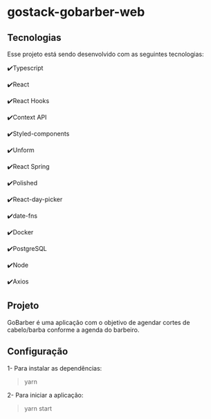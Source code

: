 # gostack-gobarber-web

## Tecnologias

Esse projeto está sendo desenvolvido com as seguintes tecnologias:

✔️Typescript

✔️React

✔️React Hooks

✔️Context API

✔️Styled-components

✔️Unform

✔️React Spring

✔️Polished

✔️React-day-picker

✔️date-fns

✔️Docker

✔️PostgreSQL

✔️Node

✔️Axios


## Projeto

GoBarber é uma aplicação com o objetivo de agendar cortes de cabelo/barba conforme a agenda do barbeiro.

## Configuração

1- Para instalar as dependências:
> yarn

2- Para iniciar a aplicação:
> yarn start

